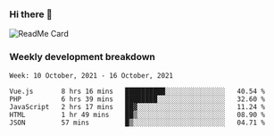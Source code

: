 ### Hi there 👋

<!--
**itzcy/itzcy** is a ✨ _special_ ✨ repository because its `README.md` (this file) appears on your GitHub profile.

Here are some ideas to get you started:

- 🔭 I’m currently working on ...
- 🌱 I’m currently learning ...
- 👯 I’m looking to collaborate on ...
- 🤔 I’m looking for help with ...
- 💬 Ask me about ...
- 📫 How to reach me: ...
- 😄 Pronouns: ...
- ⚡ Fun fact: ...
-->
![ReadMe Card](https://github-readme-stats.vercel.app/api?username=itzcy&show_icons=true&title_color=2d3198&icon_color=797cb8&text_color=24292e&bg_color=f6f8fa)

### Weekly development breakdown
<!--START_SECTION:waka-->
```text
Week: 10 October, 2021 - 16 October, 2021

Vue.js       8 hrs 16 mins   ██████████░░░░░░░░░░░░░░░   40.54 % 
PHP          6 hrs 39 mins   ████████░░░░░░░░░░░░░░░░░   32.60 % 
JavaScript   2 hrs 17 mins   ██▓░░░░░░░░░░░░░░░░░░░░░░   11.24 % 
HTML         1 hr 49 mins    ██▒░░░░░░░░░░░░░░░░░░░░░░   08.90 % 
JSON         57 mins         █▒░░░░░░░░░░░░░░░░░░░░░░░   04.71 % 
```
<!--END_SECTION:waka-->
